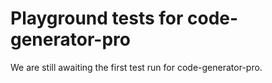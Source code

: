 # Playground tests for code-generator-pro
We are still awaiting the first test run for code-generator-pro.
